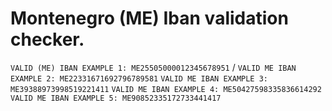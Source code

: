 # Montenegro (ME) Iban validation checker.

  `VALID (ME) IBAN EXAMPLE 1: ME25505000012345678951` /
  `VALID ME IBAN EXAMPLE 2: ME22331671692796789581`
  `VALID ME IBAN EXAMPLE 3: ME39388973998519221411`
  `VALID ME IBAN EXAMPLE 4: ME50427598335836614292`
  `VALID ME IBAN EXAMPLE 5: ME90852335172733441417`